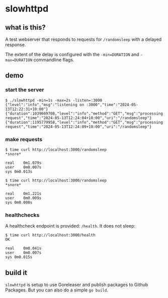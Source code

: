 # slowhttpd

## what is this?

A test webserver that responds to requests for `/randomsleep` with a delayed
response.

The extent of the delay is configured with the `-min=DURATION` and
`-max=DURATION` commandline flags.

## demo

### start the server

```
$ ./slowhttpd -min=1s -max=2s -listen=:3000
{"level":"info","msg":"listening on :3000","time":"2024-05-13T12:22:31+10:00"}
{"duration":1039669708,"level":"info","method":"GET","msg":"processing request","time":"2024-05-13T12:24:04+10:00","uri":"/randomsleep"}
{"duration":1195779958,"level":"info","method":"GET","msg":"processing request","time":"2024-05-13T12:24:09+10:00","uri":"/randomsleep"}
```

### make requests

```
$ time curl http://localhost:3000/randomsleep
*snore*

real    0m1.079s
user    0m0.007s
sys 0m0.013s

$ time curl http://localhost:3000/randomsleep
*snore*

real    0m1.221s
user    0m0.009s
sys 0m0.008s
```

### healthchecks

A healthcheck endpoint is provided: `/health`. It does not sleep:

```
$ time curl http://localhost:3000/health
OK

real    0m0.041s
user    0m0.007s
sys 0m0.015s
```

## build it

`slowhttpd` is setup to use Goreleaser and publish packages to Github Packages.
But you can also do a simple `go build`.

